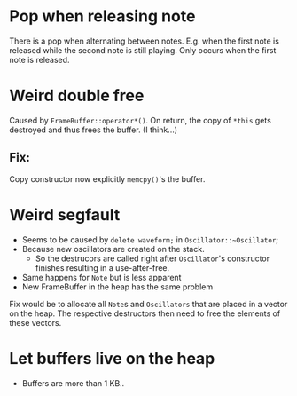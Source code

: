 
# Pop when releasing note

There is a pop when alternating between notes. E.g. when the first note is released while the second note is still playing. Only occurs when the first note is released.

# Weird double free

Caused by `FrameBuffer::operator*()`. On return, the copy of `*this` gets destroyed and thus frees the buffer. (I think...)

## Fix:

Copy constructor now explicitly `memcpy()`'s the buffer.

# Weird segfault

* Seems to be caused by `delete waveform;` in `Oscillator::~Oscillator`;
* Because new oscillators are created on the stack.
    * So the destrucors are called right after `Oscillator`'s constructor finishes resulting in a use-after-free.
* Same happens for `Note` but is less apparent
* New FrameBuffer in the heap has the same problem

Fix would be to allocate all `Note`s and `Oscillators` that are placed in a vector on the heap. The respective destructors then need to free the elements of these vectors.

# Let buffers live on the heap

* Buffers are more than 1 KB..
